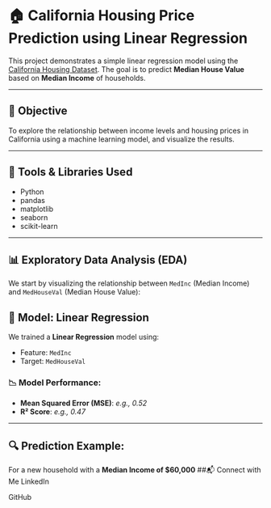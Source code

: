 
# 🏠 California Housing Price Prediction using Linear Regression

This project demonstrates a simple linear regression model using the [California Housing Dataset](https://scikit-learn.org/stable/modules/generated/sklearn.datasets.fetch_california_housing.html). The goal is to predict **Median House Value** based on **Median Income** of households.

---

## 📌 Objective

To explore the relationship between income levels and housing prices in California using a machine learning model, and visualize the results.

---

## 🔧 Tools & Libraries Used

- Python
- pandas
- matplotlib
- seaborn
- scikit-learn

---

## 📊 Exploratory Data Analysis (EDA)

We start by visualizing the relationship between `MedInc` (Median Income) and `MedHouseVal` (Median House Value):



## 🧠 Model: Linear Regression

We trained a **Linear Regression** model using:
- Feature: `MedInc`
- Target: `MedHouseVal`

### 📉 Model Performance:

- **Mean Squared Error (MSE)**: *e.g., 0.52*
- **R² Score**: *e.g., 0.47*

---

## 🔍 Prediction Example:

For a new household with a **Median Income of $60,000**
##📬 Connect with Me
LinkedIn

GitHub




